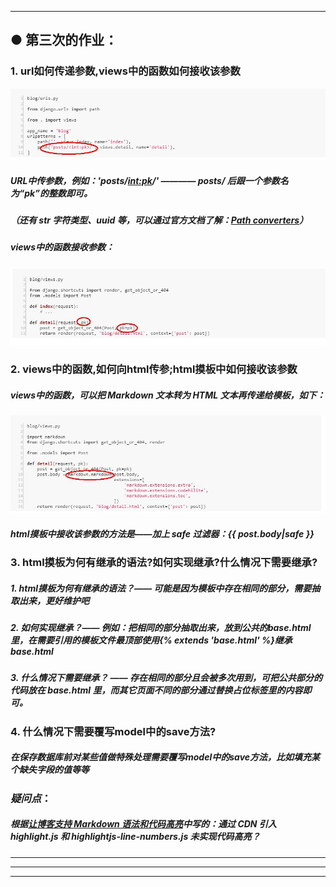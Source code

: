 
---
## ● 第三次的作业：
### 1. url如何传递参数,views中的函数如何接收该参数
![url传参数的说明图](IMG/url.jpg)
##### URL中传参数，例如：'posts/<int:pk>/' ———— posts/ 后跟一个参数名为“pk”的整数即可。
##### （还有 str 字符类型、uuid 等，可以通过官方文档了解：[Path converters](https://docs.djangoproject.com/en/2.2/topics/http/urls/#path-converters)）
    
##### views中的函数接收参数：
![views.py接收参数的写法](IMG/views.jpg)
### 2. views中的函数,如何向html传参;html摸板中如何接收该参数
##### views中的函数，可以把 Markdown 文本转为 HTML 文本再传递给模板，如下：
![Markdow文本转为HTML](IMG/markdown1.jpg)
##### html摸板中接收该参数的方法是——加上 safe 过滤器：{{ post.body|safe }}
### 3. html摸板为何有继承的语法?如何实现继承?什么情况下需要继承?
##### 1. html摸板为何有继承的语法？—— 可能是因为模板中存在相同的部分，需要抽取出来，更好维护吧
##### 2. 如何实现继承？—— 例如：把相同的部分抽取出来，放到公共的base.html里，在需要引用的模板文件最顶部使用\{% extends 'base.html' %\}继承base.html
##### 3. 什么情况下需要继承？ —— 存在相同的部分且会被多次用到，可把公共部分的代码放在 base.html 里，而其它页面不同的部分通过替换占位标签里的内容即可。
### 4. 什么情况下需要覆写model中的save方法?
##### 在保存数据库前对某些值做特殊处理需要覆写model中的save方法，比如填充某个缺失字段的值等等
### *疑问点*：
#####  根据[让博客支持 Markdown 语法和代码高亮](https://www.zmrenwu.com/courses/hellodjango-blog-tutorial/materials/67/)中写的：通过 CDN 引入 highlight.js 和 highlightjs-line-numbers.js 未实现代码高亮？

---
***
___
